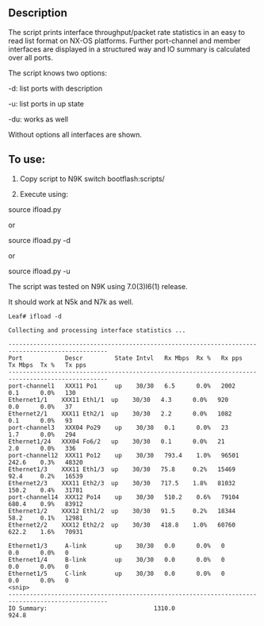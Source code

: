 ## Description
The script prints interface throughput/packet rate statistics in an easy to read list format on NX-OS platforms.
Further port-channel and member interfaces are displayed in a structured way and IO summary is calculated over all ports.

The script knows two options:

 -d: list ports with description
 
 -u: list ports in up state
 
 -du: works as well
 
 Without options all interfaces are shown.

## To use:

 1. Copy script to N9K switch bootflash:scripts/
     
 2. Execute using:
     
 source ifload.py
 
   or
   
 source ifload.py -d
 
   or
   
 source ifload.py -u

 

 The script was tested on N9K using 7.0(3)I6(1) release.
 
 It should work at N5k and N7k as well.
 
 ```
Leaf# ifload -d

Collecting and processing interface statistics ...

--------------------------------------------------------------------------------------------------
Port            Descr         State Intvl   Rx Mbps  Rx %   Rx pps    Tx Mbps  Tx %   Tx pps
--------------------------------------------------------------------------------------------------
port-channel1   XXX11 Po1     up    30/30   6.5      0.0%   2002      0.1      0.0%   130
 Ethernet1/1    XXX11 Eth1/1  up    30/30   4.3      0.0%   920       0.0      0.0%   37
 Ethernet2/1    XXX11 Eth2/1  up    30/30   2.2      0.0%   1082      0.1      0.0%   93
port-channel3   XXX04 Po29    up    30/30   0.1      0.0%   23        1.7      0.0%   294
 Ethernet1/24   XXX04 Fo6/2   up    30/30   0.1      0.0%   21        2.0      0.0%   336
port-channel12  XXX11 Po12    up    30/30   793.4    1.0%   96501     242.6    0.3%   48320
 Ethernet1/3    XXX11 Eth1/3  up    30/30   75.8     0.2%   15469     92.4     0.2%   16539
 Ethernet2/3    XXX11 Eth2/3  up    30/30   717.5    1.8%   81032     150.2    0.4%   31781
port-channel14  XXX12 Po14    up    30/30   510.2    0.6%   79104     680.4    0.9%   83912
 Ethernet1/2    XXX12 Eth1/2  up    30/30   91.5     0.2%   18344     58.2     0.1%   12981
 Ethernet2/2    XXX12 Eth2/2  up    30/30   418.8    1.0%   60760     622.2    1.6%   70931
 
Ethernet1/3     A-link        up    30/30   0.0      0.0%   0         0.0      0.0%   0
Ethernet1/4     B-link        up    30/30   0.0      0.0%   0         0.0      0.0%   0
Ethernet1/5     C-link        up    30/30   0.0      0.0%   0         0.0      0.0%   0
<snip>
--------------------------------------------------------------------------------------------------
IO Summary:                              1310.0                       924.8
 ```
